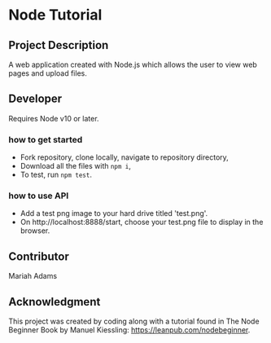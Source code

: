 # Node Tutorial

## Project Description
A web application created with Node.js which allows the user to view web pages and upload files. 

## Developer
Requires Node v10 or later.

### how to get started
* Fork repository, clone locally, navigate to repository directory,
* Download all the files with `npm i`,
* To test, run `npm test`. 

### how to use API
* Add a test png image to your hard drive titled 'test.png'.
* On http://localhost:8888/start, choose your test.png file to display in the browser.

## Contributor
Mariah Adams

## Acknowledgment 
This project was created by coding along with a tutorial found in The Node Beginner Book by Manuel Kiessling: https://leanpub.com/nodebeginner. 